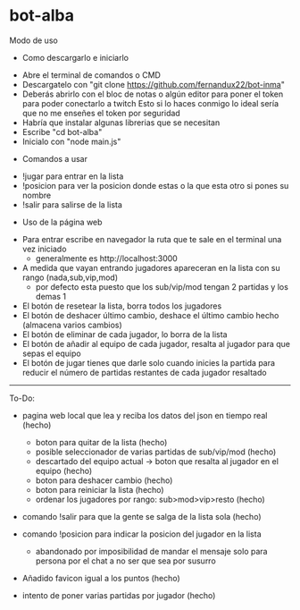 # bot-alba
Modo de uso
* Como descargarlo e iniciarlo
+ Abre el terminal de comandos o CMD
+ Descargatelo con "git clone https://github.com/fernandux22/bot-inma"
+ Deberás abrirlo con el bloc de notas o algún editor para poner el token para poder conectarlo a twitch
  Esto si lo haces conmigo lo ideal sería que no me enseñes el token por seguridad
+ Habría que instalar algunas librerias que se necesitan
+ Escribe "cd bot-alba"
+ Inicialo con "node main.js"

* Comandos a usar
+ !jugar para entrar en la lista
+ !posicion para ver la posicion donde estas o la que esta otro si pones su nombre
+ !salir para salirse de la lista

* Uso de la página web
+ Para entrar escribe en navegador la ruta que te sale en el terminal una vez iniciado
  - generalmente es http://localhost:3000
+ A medida que vayan entrando jugadores apareceran en la lista con su rango (nada,sub,vip,mod)
  - por defecto esta puesto que los sub/vip/mod tengan 2 partidas y los demas 1
+ El botón de resetear la lista, borra todos los jugadores
+ El botón de deshacer último cambio, deshace el último cambio hecho (almacena varios cambios)
+ El botón de eliminar de cada jugador, lo borra de la lista
+ El botón de añadir al equipo de cada jugador, resalta al jugador para que sepas el equipo
+ El botón de jugar tienes que darle solo cuando inicies la partida para reducir el número de partidas restantes
  de cada jugador resaltado




-------------------------------------------------------------------------------------------------------------------

To-Do:
- pagina web local que lea y reciba los datos del json en tiempo real (hecho)
  - boton para quitar de la lista (hecho)
  - posible seleccionador de varias partidas de sub/vip/mod (hecho)
  - descartado del equipo actual -> boton que resalta al jugador en el equipo (hecho)
  - boton para deshacer cambio (hecho)
  - boton para reiniciar la lista (hecho)
  - ordenar los jugadores por rango: sub>mod>vip>resto (hecho)

- comando !salir para que la gente se salga de la lista sola (hecho)
- comando !posicion para indicar la posicion del jugador en la lista
  - abandonado por imposibilidad de mandar el mensaje solo para persona por el chat a no ser que sea por susurro

- Añadido favicon igual a los puntos (hecho)
- intento de poner varias partidas por jugador (hecho)